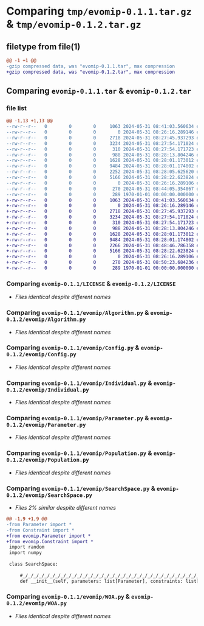 # Comparing `tmp/evomip-0.1.1.tar.gz` & `tmp/evomip-0.1.2.tar.gz`

## filetype from file(1)

```diff
@@ -1 +1 @@
-gzip compressed data, was "evomip-0.1.1.tar", max compression
+gzip compressed data, was "evomip-0.1.2.tar", max compression
```

## Comparing `evomip-0.1.1.tar` & `evomip-0.1.2.tar`

### file list

```diff
@@ -1,13 +1,13 @@
--rw-r--r--   0        0        0     1063 2024-05-31 08:41:03.560634 evomip-0.1.1/LICENSE
--rw-r--r--   0        0        0        0 2024-05-31 08:26:16.289146 evomip-0.1.1/README.md
--rw-r--r--   0        0        0     2718 2024-05-31 08:27:45.937293 evomip-0.1.1/evomip/Algorithm.py
--rw-r--r--   0        0        0     3234 2024-05-31 08:27:54.171024 evomip-0.1.1/evomip/Config.py
--rw-r--r--   0        0        0      310 2024-05-31 08:27:54.171723 evomip-0.1.1/evomip/Constraint.py
--rw-r--r--   0        0        0      988 2024-05-31 08:28:13.804246 evomip-0.1.1/evomip/Individual.py
--rw-r--r--   0        0        0     1628 2024-05-31 08:28:01.173012 evomip-0.1.1/evomip/Parameter.py
--rw-r--r--   0        0        0     9484 2024-05-31 08:28:01.174802 evomip-0.1.1/evomip/Population.py
--rw-r--r--   0        0        0     2252 2024-05-31 08:28:05.625620 evomip-0.1.1/evomip/SearchSpace.py
--rw-r--r--   0        0        0     5166 2024-05-31 08:28:22.623824 evomip-0.1.1/evomip/WOA.py
--rw-r--r--   0        0        0        0 2024-05-31 08:26:16.289106 evomip-0.1.1/evomip/__init__.py
--rw-r--r--   0        0        0      270 2024-05-31 08:44:05.354067 evomip-0.1.1/pyproject.toml
--rw-r--r--   0        0        0      289 1970-01-01 00:00:00.000000 evomip-0.1.1/PKG-INFO
+-rw-r--r--   0        0        0     1063 2024-05-31 08:41:03.560634 evomip-0.1.2/LICENSE
+-rw-r--r--   0        0        0        0 2024-05-31 08:26:16.289146 evomip-0.1.2/README.md
+-rw-r--r--   0        0        0     2718 2024-05-31 08:27:45.937293 evomip-0.1.2/evomip/Algorithm.py
+-rw-r--r--   0        0        0     3234 2024-05-31 08:27:54.171024 evomip-0.1.2/evomip/Config.py
+-rw-r--r--   0        0        0      310 2024-05-31 08:27:54.171723 evomip-0.1.2/evomip/Constraint.py
+-rw-r--r--   0        0        0      988 2024-05-31 08:28:13.804246 evomip-0.1.2/evomip/Individual.py
+-rw-r--r--   0        0        0     1628 2024-05-31 08:28:01.173012 evomip-0.1.2/evomip/Parameter.py
+-rw-r--r--   0        0        0     9484 2024-05-31 08:28:01.174802 evomip-0.1.2/evomip/Population.py
+-rw-r--r--   0        0        0     2266 2024-05-31 08:48:46.786358 evomip-0.1.2/evomip/SearchSpace.py
+-rw-r--r--   0        0        0     5166 2024-05-31 08:28:22.623824 evomip-0.1.2/evomip/WOA.py
+-rw-r--r--   0        0        0        0 2024-05-31 08:26:16.289106 evomip-0.1.2/evomip/__init__.py
+-rw-r--r--   0        0        0      270 2024-05-31 08:50:23.684236 evomip-0.1.2/pyproject.toml
+-rw-r--r--   0        0        0      289 1970-01-01 00:00:00.000000 evomip-0.1.2/PKG-INFO
```

### Comparing `evomip-0.1.1/LICENSE` & `evomip-0.1.2/LICENSE`

 * *Files identical despite different names*

### Comparing `evomip-0.1.1/evomip/Algorithm.py` & `evomip-0.1.2/evomip/Algorithm.py`

 * *Files identical despite different names*

### Comparing `evomip-0.1.1/evomip/Config.py` & `evomip-0.1.2/evomip/Config.py`

 * *Files identical despite different names*

### Comparing `evomip-0.1.1/evomip/Individual.py` & `evomip-0.1.2/evomip/Individual.py`

 * *Files identical despite different names*

### Comparing `evomip-0.1.1/evomip/Parameter.py` & `evomip-0.1.2/evomip/Parameter.py`

 * *Files identical despite different names*

### Comparing `evomip-0.1.1/evomip/Population.py` & `evomip-0.1.2/evomip/Population.py`

 * *Files identical despite different names*

### Comparing `evomip-0.1.1/evomip/SearchSpace.py` & `evomip-0.1.2/evomip/SearchSpace.py`

 * *Files 2% similar despite different names*

```diff
@@ -1,9 +1,9 @@
-from Parameter import *
-from Constraint import *
+from evomip.Parameter import *
+from evomip.Constraint import *
 import random
 import numpy
 
 class SearchSpace: 
 
     #_/_/_/_/_/_/_/_/_/_/_/_/_/_/_/_/_/_/_/_/_/_/_/_/_/_/_/_/_/_/_/_/_/_/_/
     def __init__(self, parameters: list[Parameter], constraints: list[Constraint] = []) -> None:
```

### Comparing `evomip-0.1.1/evomip/WOA.py` & `evomip-0.1.2/evomip/WOA.py`

 * *Files identical despite different names*


